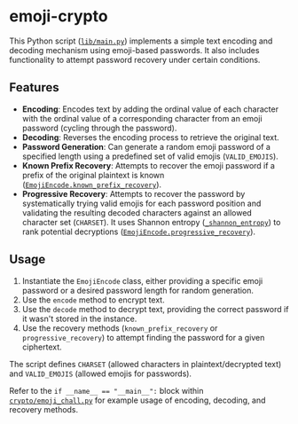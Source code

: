 # emoji-crypto

This Python script ([`lib/main.py`](lib/main.py)) implements a simple text encoding and decoding mechanism using emoji-based passwords. It also includes functionality to attempt password recovery under certain conditions.

## Features
*   **Encoding**: Encodes text by adding the ordinal value of each character with the ordinal value of a corresponding character from an emoji password (cycling through the password).
*   **Decoding**: Reverses the encoding process to retrieve the original text.
*   **Password Generation**: Can generate a random emoji password of a specified length using a predefined set of valid emojis (`VALID_EMOJIS`).
*   **Known Prefix Recovery**: Attempts to recover the emoji password if a prefix of the original plaintext is known ([`EmojiEncode.known_prefix_recovery`](crypto/emoji_chall.py)).
*   **Progressive Recovery**: Attempts to recover the password by systematically trying valid emojis for each password position and validating the resulting decoded characters against an allowed character set (`CHARSET`). It uses Shannon entropy ([`_shannon_entropy`](crypto/emoji_chall.py)) to rank potential decryptions ([`EmojiEncode.progressive_recovery`](crypto/emoji_chall.py)).

## Usage

1.  Instantiate the `EmojiEncode` class, either providing a specific emoji password or a desired password length for random generation.
2.  Use the `encode` method to encrypt text.
3.  Use the `decode` method to decrypt text, providing the correct password if it wasn't stored in the instance.
4.  Use the recovery methods (`known_prefix_recovery` or `progressive_recovery`) to attempt finding the password for a given ciphertext.

The script defines `CHARSET` (allowed characters in plaintext/decrypted text) and `VALID_EMOJIS` (allowed emojis for passwords).

Refer to the `if __name__ == "__main__":` block within [`crypto/emoji_chall.py`](crypto/emoji_chall.py) for example usage of encoding, decoding, and recovery methods.
